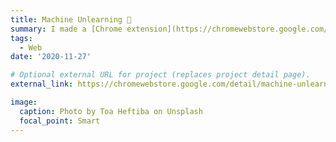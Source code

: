```yaml
---
title: Machine Unlearning 🤖
summary: I made a [Chrome extension](https://chromewebstore.google.com/detail/machine-unlearning/dfaagpaobpbaebegpgcdfnanamejfonl) that makes overused tech buzzwords in your browser appear sarcastic.
tags:
  - Web
date: '2020-11-27'

# Optional external URL for project (replaces project detail page).
external_link: https://chromewebstore.google.com/detail/machine-unlearning/dfaagpaobpbaebegpgcdfnanamejfonl

image:
  caption: Photo by Toa Heftiba on Unsplash
  focal_point: Smart
---
```

